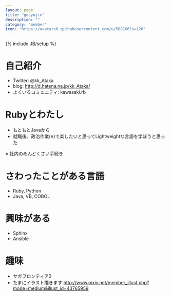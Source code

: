 ```yaml
---
layout: page
title: "gosyujin"
description: ""
category: "member"
icon: "https://avatars0.githubusercontent.com/u/588166?s=120"
---
```

{% include JB/setup %}

# 自己紹介

- Twitter: @kk_Ataka
- blog: http://d.hatena.ne.jp/kk_Ataka/
- よくいるコミュニティ: kawasaki.rb

# Rubyとわたし
- もともとJavaから
- 就職後、政治作業(※)で楽したいと思ってLightweightな言語を学ぼうと思った

※ 社内のめんどくさい手続き

# さわったことがある言語
- Ruby, Python
- Java, VB, COBOL

# 興味がある
- Sphinx
- Ansible

# 趣味
- サガフロンティア2
- たまにイラスト描きます http://www.pixiv.net/member_illust.php?mode=medium&illust_id=43765959
